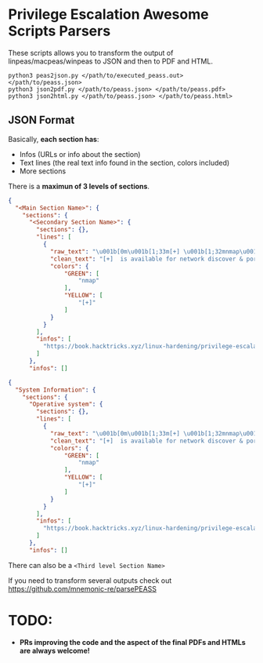 # Privilege Escalation Awesome Scripts Parsers

These scripts allows you to transform the output of linpeas/macpeas/winpeas to JSON and then to PDF and HTML.

```python3
python3 peas2json.py </path/to/executed_peass.out> </path/to/peass.json>
python3 json2pdf.py </path/to/peass.json> </path/to/peass.pdf>
python3 json2html.py </path/to/peass.json> </path/to/peass.html>
```


## JSON Format
Basically, **each section has**:
 - Infos (URLs or info about the section)
 - Text lines (the real text info found in the section, colors included)
 - More sections

There is a **maximun of 3 levels of sections**.

```json
{
  "<Main Section Name>": {
    "sections": {
      "<Secondary Section Name>": {
        "sections": {},
        "lines": [
          {
            "raw_text": "\u001b[0m\u001b[1;33m[+] \u001b[1;32mnmap\u001b[1;34m is available for network discover & port scanning, you should use it yourself",
            "clean_text": "[+]  is available for network discover & port scanning, you should use it yourself",
            "colors": {
                "GREEN": [
                    "nmap"
                ],
                "YELLOW": [
                    "[+]"
                ]
            }
          }
        ],
        "infos": [
          "https://book.hacktricks.xyz/linux-hardening/privilege-escalation#kernel-exploits"
        ]
      },
      "infos": []
```

```json
{
  "System Information": {
    "sections": {
      "Operative system": {
        "sections": {},
        "lines": [
          {
            "raw_text": "\u001b[0m\u001b[1;33m[+] \u001b[1;32mnmap\u001b[1;34m is available for network discover & port scanning, you should use it yourself",
            "clean_text": "[+]  is available for network discover & port scanning, you should use it yourself",
            "colors": {
                "GREEN": [
                    "nmap"
                ],
                "YELLOW": [
                    "[+]"
                ]
            }
          }
        ],
        "infos": [
          "https://book.hacktricks.xyz/linux-hardening/privilege-escalation#kernel-exploits"
        ]
      },
      "infos": []
```


There can also be a `<Third level Section Name>`

If you need to transform several outputs check out https://github.com/mnemonic-re/parsePEASS

# TODO:

- **PRs improving the code and the aspect of the final PDFs and HTMLs are always welcome!**
